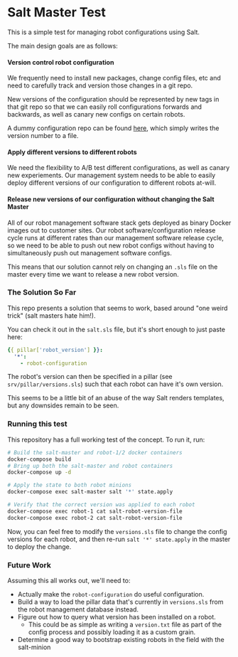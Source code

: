 # Salt Master Test


This is a simple test for managing robot configurations using Salt.

The main design goals are as follows:

#### Version control robot configuration

We frequently need to install new packages, change config files, etc and need to carefully track and version those changes in a git repo.

New versions of the configuration should be represented by new tags in that git repo so that we can easily roll configurations forwards and backwards, as well as canary new configs on certain robots.

A dummy configuration repo can be found [here](https://github.com/randvoorhies/robot-configuration), which simply writes the version number to a file.

#### Apply different versions to different robots

We need the flexibility to A/B test different configurations, as well as canary new experiements.  Our management system needs to be able to easily deploy different versions of our configuration to different robots at-will.

#### Release new versions of our configuration without changing the Salt Master

All of our robot management software stack gets deployed as binary Docker images out to customer sites. Our robot software/configuration release cycle runs at different rates than our management software release cycle, so we need to be able to push out new robot configs without having to simultaneously push out management software configs.

This means that our solution cannot rely on changing an `.sls` file on the master every time we want to release a new robot version.

### The Solution So Far

This repo presents a solution that seems to work, based around "one weird trick" (salt masters hate him!).

You can check it out in the `salt.sls` file, but it's short enough to just paste here:

```yaml
{{ pillar['robot_version'] }}:
  '*':
    - robot-configuration
```

The robot's version can then be specified in a pillar (see `srv/pillar/versions.sls`) such that each robot can have it's own version.

This seems to be a little bit of an abuse of the way Salt renders templates, but any downsides remain to be seen.

### Running this test

This repository has a full working test of the concept. To run it, run:

```bash
# Build the salt-master and robot-1/2 docker containers
docker-compose build
# Bring up both the salt-master and robot containers
docker-compose up -d

# Apply the state to both robot minions
docker-compose exec salt-master salt '*' state.apply

# Verify that the correct version was applied to each robot
docker-compose exec robot-1 cat salt-robot-version-file
docker-compose exec robot-2 cat salt-robot-version-file
```

Now, you can feel free to modify the `versions.sls` file to change the config versions for each robot, and then re-run `salt '*' state.apply` in the master to deploy the change.

### Future Work

Assuming this all works out, we'll need to:

- Actually make the `robot-configuration` do useful configuration.
- Build a way to load the pillar data that's currently in `versions.sls` from the robot management database instead.
- Figure out how to query what version has been installed on a robot.
    - This could be as simple as writing a `version.txt` file as part of the config process and possibly loading it as a custom grain.
- Determine a good way to bootstrap existing robots in the field with the salt-minion

